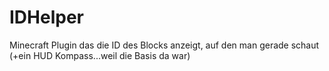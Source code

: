 # IDHelper
Minecraft Plugin das die ID des Blocks anzeigt, auf den man gerade schaut (+ein HUD Kompass...weil die Basis da war)
